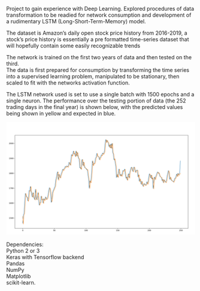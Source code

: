 Project to gain experience with Deep Learning. Explored procedures of data transformation to be readied for network consumption and development of a rudimentary LSTM (Long-Short-Term-Memory) model.  

The dataset is Amazon’s daily open stock price history from 2016-2019, a stock’s price history is essentially a pre formatted time-series dataset that will hopefully contain some easily recognizable trends  

The network is trained on the first two years of data and then tested on the third.  
The data is first prepared for consumption by transforming the time series into a supervised learning problem, manipulated to be stationary, then scaled to fit with the networks activation function.  

The LSTM network used is set to use a single batch with 1500 epochs and a single neuron. 
The performance over the testing portion of data (the 252 trading days in the final year) is shown below, with the predicted values being shown in yellow and expected in blue. 


![Alt text](Performance.png?raw=true "Optional Title")


Dependencies:  
Python 2 or 3   
Keras with Tensorflow backend   
Pandas  
NumPy  
Matplotlib  
scikit-learn.  







